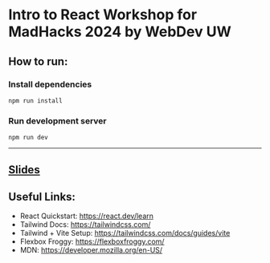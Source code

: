 # Intro to React Workshop for MadHacks 2024 by WebDev UW

## How to run:
### Install dependencies
`npm run install`

### Run development server
`npm run dev`

---

## [Slides](https://docs.google.com/presentation/d/1FH-JkK2hXOJJ0sfzBFGDrnesS0pGkhgzXEPiP2SY1cE/edit#slide=id.g3157741a84d_0_17)

## Useful Links:
- React Quickstart: https://react.dev/learn
- Tailwind Docs: https://tailwindcss.com/
- Tailwind + Vite Setup: https://tailwindcss.com/docs/guides/vite
- Flexbox Froggy: https://flexboxfroggy.com/
- MDN: https://developer.mozilla.org/en-US/